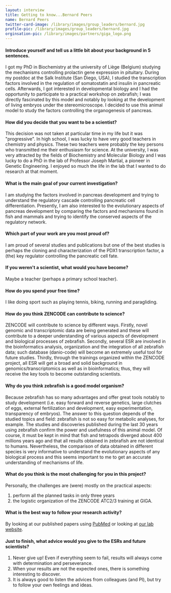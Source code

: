 ```yaml
---
layout: interview
title: Getting to know...Bernard Peers
name: Bernard Peers
twitter-card-image: /library/images/group_leaders/bernard.jpg
profile-pic: /library/images/group_leaders/bernard.jpg
orginsation-pic: /library/images/partners/giga_logo.png
---
```


#### Introduce yourself and tell us a little bit about your background in 5 sentences.
I got my PhD in Biochemistry at the university of Liège (Belgium) studying the mechanisms controlling prolactin gene expression in pituitary. During my postdoc at the Salk Institute (San Diego, USA), I studied the transcription factors involved in the regulation of somatostatin and insulin in pancreatic cells. Afterwards, I got interested in developmental biology and I had the opportunity to participate to a practical workshop on zebrafish; I was directly fascinated by this model and notably by looking at the development of living embryos under the stereomicroscope.  I decided to use this animal model to study the factors controlling the organogenesis of pancreas.
#### How did you decide that you want to be a scientist?
This decision was not taken at particular time in my life but it was "progressive". In high school, I was lucky to have very good teachers in chemistry and physics. These two teachers were probably the key persons who transmitted me their enthusiasm for science.  At the university, I was very attracted by the fields of Biochemistry and Molecular Biology and I was lucky to do a PhD in the lab of Professor Joseph Martial, a pioneer in Genetic Engineering. I enjoyed so much the life in the lab that I wanted to do research at that moment.
#### What is the main goal of your current investigation?
I am studying the factors involved in pancreas development and trying to understand the regulatory cascade controlling pancreatic cell differentiation.  Presently, I am also interested to the evolutionary aspects of pancreas development by comparing the factors and mechanisms found in fish and mammals and trying to identify the conserved aspects of the regulatory network.
#### Which part of your work are you most proud of?
I am proud of several studies and publications but one of the best studies is perhaps the cloning and characterization of the PDX1 transcription factor, a (the) key regulator controlling the pancreatic cell fate.
#### If you weren't a scientist, what would you have become?
Maybe a teacher (perhaps a primary school teacher).
#### How do you spend your free time?
I like doing sport such as playing tennis, biking, running and paragliding.

#### How do you think ZENCODE can contribute to science?
ZENCODE will contribute to science by different ways.  Firstly, novel genomic and transcriptomic data are being generated and these will contribute to a deeper understanding of various aspects of development and biological processes of zebrafish. Secondly, several ESR are involved in the bioinformatics analysis, organization and the integration of all zebrafish data; such database (danio-code) will become an extremely useful tool for future studies. Thirdly, through the trainings organized within the ZENCODE project, all ESR will get a broad and solid background in genomics/transcriptomics as well as in bioinformatics; thus, they will receive the key tools to become outstanding scientists.
#### Why do you think zebrafish is a good model organism?
Because zebrafish has so many advantages and offer great tools notably to study development (i.e. easy forward and reverse genetics, large clutches of eggs, external fertilization and development, easy experimentation, transparency of embryos). The answer to this question depends of the studied topics and field: zebrafish is not so easy for metabolic analyses, for example. The studies and discoveries published during the last 30 years using zebrafish confirm the power and usefulness of this animal model.  Of course, it must be kept in mind that fish and tetrapods diverged about 400 millions years ago and that all results obtained in zebrafish are not identical to humans.  Nevertheless, the comparison of data obtained in different species is very informative to understand the evolutionary aspects of any biological process and this seems important to me to get an accurate understanding of mechanisms of life.
#### What do you think is the most challenging for you in this project?
Personally, the challenges are (were) mostly on the practical aspects:
1. perform all the planned tasks in only three years
2. the logistic organization of the ZENCODE ATC2/3 training at GIGA.

#### What is the best way to follow your research activity?
By looking at our published papers using [PubMed](https://www.ncbi.nlm.nih.gov/pubmed/?term=Peers%2C%20Bernard%5BFull%20Author%20Name%5D) or looking at [our lab website](http://www.giga.uliege.be/cms/c_25784/en/zebrafish-development-and-disease-models-laboratory-home).
#### Just to finish, what advice would you give to the ESRs and future scientists?
1.  Never give up! Even if everything seem to fail, results will always come with determination and perseverance.
2.  When your results are not the expected ones, there is something interesting to discover.
3.  It is always good to listen the advices from colleagues (and PI), but try to follow your own feelings and ideas.
